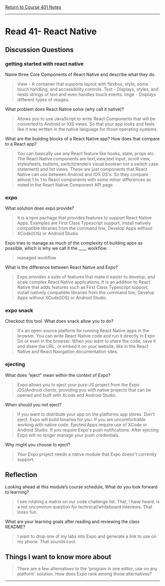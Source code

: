 [Return to Course 401 Notes](https://KrisDunning.github.io/401-Reading-Notes)

-----

# Read 41- React Native

## Discussion Questions

### getting started with react native

Name three Core Components of React Native and describe what they do.
> View - A container that supports layout with flexbox, style, some touch handling, and accessibility controls.
> Text - Displays, styles, and nests strings of text and even handles touch events.
> Imge - Displays different types of images.

What problem does React Native solve (why call it native)?
> Allows you to use JavaScript to write React Components that will be converted to Android or IOS views. So that your app looks and feels like it was written in the native language for those operating systems.

What are the building blocks of a React Native app? How does that compare to a React app?
> You can basically use any React feature like hooks, state, props etc. The React Native components are text,view,text input, scroll view, stylesheets, buttons, switch(renders visual boolean not a switch case statement) and list views. These are just components that React Native can use between Android and IOS OS's. So they compare almost 1 to 1 to React components with some minor differences as noted in the React Native Component API page. 

### expo

What solution does expo provide?
> It is a npm pachage that provides features to support React Native Apps. Examples are First Class Typescript support, install natively compatible libraries from the command line, Develop Apps without XCode(IOS) or Android Studio.

Expo tries to manage as much of the complexity of building apps as possible, which is why we call it the ____ workflow.
> managed workflow

What is the difference between React Native and Expo?
> Expo provides a suite of features that make it easier to develop, and scale complex React Native applications. It is an addition to React Native that adds features such as First Class Typescript support, install natively compatible libraries from the command line, Develop Apps without XCode(IOS) or Android Studio.

### expo snack

Checkout this tool. What does snack allow you to do?
> It's an open-source platform for running React Native apps in the browser. You can write React Native code and run it directly in Expo Go or even in the browser. When you want to share the code, save it and share the URL, or embed it on your website, like in the React Native and React Navigation documentation sites.

### ejecting

What does “eject” mean within the context of Expo?
> Expo allows you to eject your pure-JS project from the Expo iOS/Android clients, providing you with native projects that can be opened and built with Xcode and Android Studio.

When should you not eject?
> If you want to distribute your app on the platforms app stores. Don't eject. Expo will build binaries for you.
> If you are uncomfortrable working with native code. Ejected Apps require use of XCode or Android Studio.
> If you require Expo's push notifications. After ejecting Expo will no longer manage your push credentials.

Why might you choose to eject?
> Your Expo project needs a native module that Expo doesn't currently support.

## Reflection

Looking ahead at this module’s course schedule, What do you look forward to learning?
> I see rotating a matrix on our code challenge list. That, I have heard, is a not uncommon question for technical/whiteboard interiews. That looks fun.

What are your learning goals after reading and reviewing the class README?
> I want to drop one of my labs into Expo and generate a link to use on my phone. That sounds cool.

## Things I want to know more about

> There are a few alternatives to the 'program in one editor, use on any platform' solution. How does Expo rank among those alternatives?

-----
